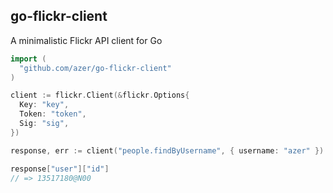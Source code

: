 ## go-flickr-client

A minimalistic Flickr API client for Go

```go
import (
  "github.com/azer/go-flickr-client"
)

client := flickr.Client(&flickr.Options{
  Key: "key",
  Token: "token",
  Sig: "sig",
})

response, err := client("people.findByUsername", { username: "azer" })

response["user"]["id"]
// => 13517180@N00
```
